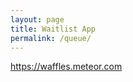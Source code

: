 ```yaml
---
layout: page
title: Waitlist App
permalink: /queue/
---
```

<a href="https://waffles.meteor.com" target="_blank">https://waffles.meteor.com</a>

<img src="../images/waitlist_3.jpg" alt="">
